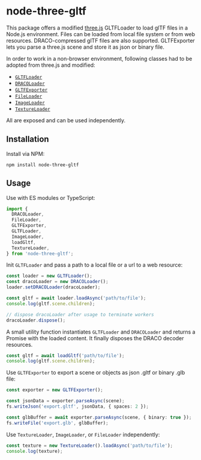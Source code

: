 # node-three-gltf

This package offers a modified [three.js](https://threejs.org/) GLTFLoader to load glTF files in a Node.js environment.
Files can be loaded from local file system or from web resources.
DRACO-compressed glTF files are also supported.
GLTFExporter lets you parse a three.js scene and store it as json or binary file.

In order to work in a non-browser environment, following classes had to be adopted from three.js and modified:

* [`GLTFLoader`](https://threejs.org/docs/index.html#examples/en/loaders/GLTFLoader)
* [`DRACOLoader`](https://threejs.org/docs/index.html#examples/en/loaders/DRACOLoader)
* [`GLTFExporter`](https://threejs.org/docs/index.html#examples/en/exporters/GLTFExporter)
* [`FileLoader`](https://threejs.org/docs/index.html#api/en/loaders/FileLoader)
* [`ImageLoader`](https://threejs.org/docs/index.html#api/en/loaders/ImageLoader)
* [`TextureLoader`](https://threejs.org/docs/index.html#api/en/loaders/TextureLoader)

All are exposed and can be used independently.

## Installation

Install via NPM:

```
npm install node-three-gltf
```

## Usage

Use with ES modules or TypeScript:

```typescript
import {
  DRACOLoader,
  FileLoader,
  GLTFExporter,
  GLTFLoader,
  ImageLoader,
  loadGltf,
  TextureLoader,
} from 'node-three-gltf';
```

Init `GLTFLoader` and pass a path to a local file or a url to a web resource:
```typescript
const loader = new GLTFLoader();
const dracoLoader = new DRACOLoader();
loader.setDRACOLoader(dracoLoader);

const gltf = await loader.loadAsync('path/to/file');
console.log(gltf.scene.children);

// dispose dracoLoader after usage to terminate workers
dracoLoader.dispose();
```

A small utility function instantiates `GLTFLoader` and `DRACOLoader`
and returns a Promise with the loaded content.
It finally disposes the DRACO decoder resources.
```typescript
const gltf = await loadGltf('path/to/file');
console.log(gltf.scene.children);
```

Use `GLTFExporter` to export a scene or objects as json .gltf or binary .glb file:
```typescript
const exporter = new GLTFExporter();

const jsonData = exporter.parseAsync(scene);
fs.writeJson('export.gltf', jsonData, { spaces: 2 });

const glbBuffer = await exporter.parseAsync(scene, { binary: true });
fs.writeFile('export.glb', glbBuffer);
```

Use `TextureLoader`, `ImageLoader`, or `FileLoader` independently:
```typescript
const texture = new TextureLoader().loadAsync('path/to/file');
console.log(texture);
```
